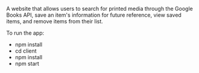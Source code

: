 A website that allows users to search for printed media through the Google Books API, save an item's information for future reference, view saved items, and remove items from their list.

To run the app:
- npm install
- cd client
- npm install
- npm start
